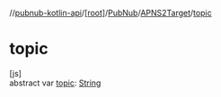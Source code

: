 //[pubnub-kotlin-api](../../../../index.md)/[[root]](../../index.md)/[PubNub](../index.md)/[APNS2Target](index.md)/[topic](topic.md)

# topic

[js]\
abstract var [topic](topic.md): [String](https://kotlinlang.org/api/latest/jvm/stdlib/kotlin-stdlib/kotlin/-string/index.html)
